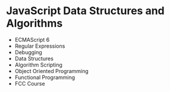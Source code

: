 # JavaScript Data Structures and Algorithms

- ECMAScript 6
- Regular Expressions
- Debugging
- Data Structures
- Algorithm Scripting
- Object Oriented Programming
- Functional Programming
- FCC Course
